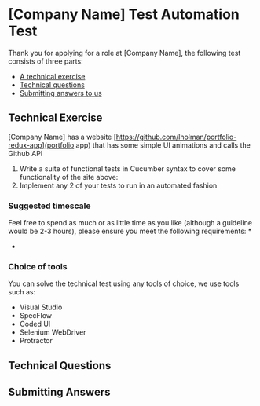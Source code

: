 # [Company Name] Test Automation Test

Thank you for applying for a role at [Company Name], the following test consists of three parts:

* [A technical exercise](#technical-exercise) 
* [Technical questions](#technical-questions)
* [Submitting answers to us](#submitting-answers)

## Technical Exercise

[Company Name] has a website [https://github.com/lholman/portfolio-redux-app](portfolio app) that has some simple UI animations and calls the Github API

1. Write a suite of functional tests in Cucumber syntax to cover some functionality of the site above:
1. Implement any 2 of your tests to run in an automated fashion

### Suggested timescale
Feel free to spend as much or as little time as you like (although a guideline would be  2-3 hours), please ensure you meet the following requirements:
*

*

### Choice of tools

You can solve the technical test using any tools of choice, we use tools such as:
* Visual Studio 
* SpecFlow
* Coded UI
* Selenium WebDriver
* Protractor

## Technical Questions

## Submitting Answers



